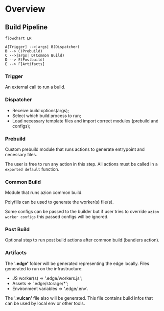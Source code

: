 # Overview

## Build Pipeline

```mermaid
flowchart LR

A[Trigger] -->|args| B(Dispatcher)
B --> C(Prebuild)
C -->|args| D(Common Build)
D --> E(Postbuild)
E --> F[Artifacts]
```

### Trigger

An external call to run a build.

### Dispatcher

- Receive build options(args);
- Select which build process to run;
- Load necessary template files and import correct modules (prebuild and configs);

### Prebuild

Custom prebuild module that runs actions to generate entrypoint and necessary files.

The user is free to run any action in this step. All actions must be called in a `exported default` function.

### Common Build

Module that runs azion common build.

Polyfills can be used to generate the worker(s) file(s).

Some configs can be passed to the builder but if user tries to override `azion worker configs` this passed configs will be ignored.

### Post Build

Optional step to run post build actions after common build (bundlers action).

### Artifacts

The **'.edge'** folder will be generated representing the edge locally. Files generated to run on the infrastructure:

- JS worker(s) => '.edge/workers.js';
- Assets => '.edge/storage/\*';
- Environment variables => '.edge/.env'.

The **'.vulcan'** file also will be generated. This file contains build infos that can be used by local env or other tools.
